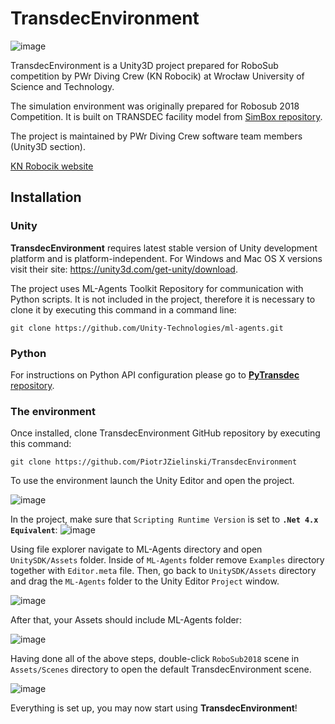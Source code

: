 # TransdecEnvironment

![image](https://user-images.githubusercontent.com/23311513/53693770-1e5fbe00-3da5-11e9-8d21-36170c0b334d.png)

TransdecEnvironment is a Unity3D project prepared for RoboSub competition by PWr Diving Crew (KN Robocik) at Wrocław University of Science and Technology.

The simulation environment was originally prepared for Robosub 2018 Competition. It is built on TRANSDEC facility model from [SimBox repository](https://github.com/cantren/cantren.github.io).

The project is maintained by PWr Diving Crew software team members (Unity3D section).

[KN Robocik website](http://www.robocik.pwr.edu.pl/)

## Installation

### Unity
**TransdecEnvironment** requires latest stable version of Unity development platform and is platform-independent. For Windows and Mac OS X versions visit their site: https://unity3d.com/get-unity/download.

The project uses ML-Agents Toolkit Repository for communication with Python scripts. It is not included in the project, therefore it is necessary to clone it by executing this command in a command line:

```git clone https://github.com/Unity-Technologies/ml-agents.git```

### Python
For instructions on Python API configuration please go to [**PyTransdec** repository](https://github.com/PiotrJZielinski/PyTransdec).

### The environment
Once installed, clone TransdecEnvironment GitHub repository by executing this command:

```git clone https://github.com/PiotrJZielinski/TransdecEnvironment```

To use the environment launch the Unity Editor and open the project.

![image](https://user-images.githubusercontent.com/23311513/53694275-cd53c800-3dac-11e9-95e2-1f3830b64635.png)

In the project, make sure that `Scripting Runtime Version` is set to **`.Net 4.x Equivalent`**:
![image](https://user-images.githubusercontent.com/23311513/53694528-6afcc680-3db0-11e9-8d1e-250390f7988f.png)

Using file explorer navigate to ML-Agents directory and open `UnitySDK/Assets` folder. Inside of `ML-Agents` folder remove `Examples` directory together with `Editor.meta` file. Then, go back to `UnitySDK/Assets` directory and drag the `ML-Agents` folder to the Unity Editor `Project` window.

![image](https://user-images.githubusercontent.com/23311513/53694350-03de1280-3dae-11e9-95ea-f61c06c96f41.png)

After that, your Assets should include ML-Agents folder:

![image](https://user-images.githubusercontent.com/23311513/53694366-30922a00-3dae-11e9-863b-36e63b71bd63.png)

Having done all of the above steps, double-click `RoboSub2018` scene in `Assets/Scenes` directory to open the default TransdecEnvironment scene.

![image](https://user-images.githubusercontent.com/23311513/53694507-296c1b80-3db0-11e9-87df-822953e76585.png)

Everything is set up, you may now start using **TransdecEnvironment**!

